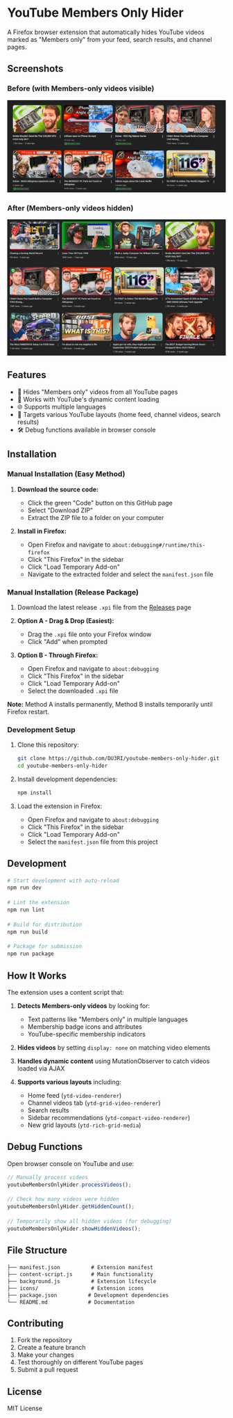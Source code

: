 # YouTube Members Only Hider

A Firefox browser extension that automatically hides YouTube videos marked as "Members only" from your feed, search results, and channel pages.

## Screenshots

### Before (with Members-only videos visible)
![Before - Members-only videos visible](Images/before.png)

### After (Members-only videos hidden)
![After - Members-only videos hidden](Images/after.png)

## Features

- 🚫 Hides "Members only" videos from all YouTube pages
- 🔄 Works with YouTube's dynamic content loading
- 🌐 Supports multiple languages
- 🎯 Targets various YouTube layouts (home feed, channel videos, search results)
- 🛠️ Debug functions available in browser console



## Installation

### Manual Installation (Easy Method)

1. **Download the source code:**
   - Click the green "Code" button on this GitHub page
   - Select "Download ZIP"
   - Extract the ZIP file to a folder on your computer

2. **Install in Firefox:**
   - Open Firefox and navigate to `about:debugging#/runtime/this-firefox`
   - Click "This Firefox" in the sidebar
   - Click "Load Temporary Add-on"
   - Navigate to the extracted folder and select the `manifest.json` file

### Manual Installation (Release Package)

1. Download the latest release `.xpi` file from the [Releases](../../releases) page
2. **Option A - Drag & Drop (Easiest):**
   - Drag the `.xpi` file onto your Firefox window
   - Click "Add" when prompted
   
3. **Option B - Through Firefox:**
   - Open Firefox and navigate to `about:debugging`
   - Click "This Firefox" in the sidebar
   - Click "Load Temporary Add-on"
   - Select the downloaded `.xpi` file

**Note:** Method A installs permanently, Method B installs temporarily until Firefox restart.

### Development Setup

1. Clone this repository:
   ```bash
   git clone https://github.com/DU3RI/youtube-members-only-hider.git
   cd youtube-members-only-hider
   ```

2. Install development dependencies:
   ```bash
   npm install
   ```

3. Load the extension in Firefox:
   - Open Firefox and navigate to `about:debugging`
   - Click "This Firefox" in the sidebar  
   - Click "Load Temporary Add-on"
   - Select the `manifest.json` file from this project

## Development

```bash
# Start development with auto-reload
npm run dev

# Lint the extension
npm run lint

# Build for distribution
npm run build

# Package for submission
npm run package
```

## How It Works

The extension uses a content script that:

1. **Detects Members-only videos** by looking for:
   - Text patterns like "Members only" in multiple languages
   - Membership badge icons and attributes
   - YouTube-specific membership indicators

2. **Hides videos** by setting `display: none` on matching video elements

3. **Handles dynamic content** using MutationObserver to catch videos loaded via AJAX

4. **Supports various layouts** including:
   - Home feed (`ytd-video-renderer`)
   - Channel videos tab (`ytd-grid-video-renderer`)
   - Search results
   - Sidebar recommendations (`ytd-compact-video-renderer`)
   - New grid layouts (`ytd-rich-grid-media`)

## Debug Functions

Open browser console on YouTube and use:

```javascript
// Manually process videos
youtubeMembersOnlyHider.processVideos();

// Check how many videos were hidden
youtubeMembersOnlyHider.getHiddenCount();

// Temporarily show all hidden videos (for debugging)
youtubeMembersOnlyHider.showHiddenVideos();
```

## File Structure

```
├── manifest.json          # Extension manifest
├── content-script.js      # Main functionality  
├── background.js          # Extension lifecycle
├── icons/                 # Extension icons
├── package.json          # Development dependencies
└── README.md             # Documentation
```

## Contributing

1. Fork the repository
2. Create a feature branch
3. Make your changes
4. Test thoroughly on different YouTube pages
5. Submit a pull request

## License

MIT License